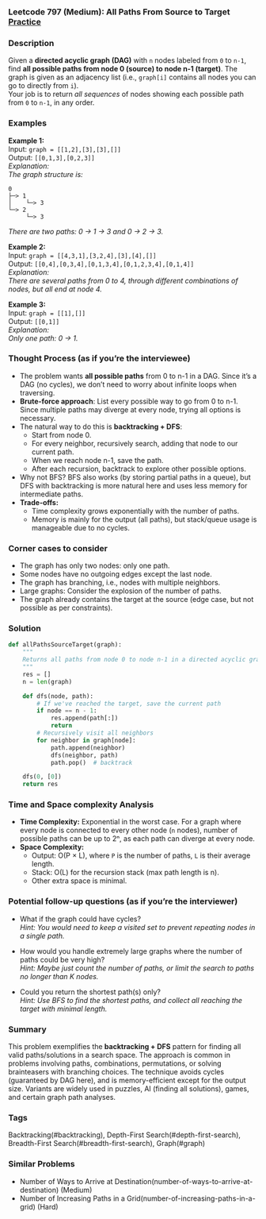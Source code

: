 ### Leetcode 797 (Medium): All Paths From Source to Target [Practice](https://leetcode.com/problems/all-paths-from-source-to-target)

### Description  
Given a **directed acyclic graph (DAG)** with `n` nodes labeled from `0` to `n-1`, find **all possible paths from node 0 (source) to node n-1 (target)**. The graph is given as an adjacency list (i.e., `graph[i]` contains all nodes you can go to directly from `i`).  
Your job is to return *all sequences* of nodes showing each possible path from `0` to `n-1`, in any order.

### Examples  

**Example 1:**  
Input: `graph = [[1,2],[3],[3],[]]`  
Output: `[[0,1,3],[0,2,3]]`  
*Explanation:  
The graph structure is:*
```
0
├─> 1
│    └─> 3
└─> 2
     └─> 3
```
*There are two paths: 0 → 1 → 3 and 0 → 2 → 3.*

**Example 2:**  
Input: `graph = [[4,3,1],[3,2,4],[3],[4],[]]`  
Output: `[[0,4],[0,3,4],[0,1,3,4],[0,1,2,3,4],[0,1,4]]`  
*Explanation:  
There are several paths from 0 to 4, through different combinations of nodes, but all end at node 4.*

**Example 3:**  
Input: `graph = [[1],[]]`  
Output: `[[0,1]]`  
*Explanation:  
Only one path: 0 → 1.*

### Thought Process (as if you’re the interviewee)  
- The problem wants **all possible paths** from 0 to n-1 in a DAG. Since it’s a DAG (no cycles), we don’t need to worry about infinite loops when traversing.
- **Brute-force approach**: List every possible way to go from 0 to n-1. Since multiple paths may diverge at every node, trying all options is necessary.
- The natural way to do this is **backtracking + DFS**:  
  - Start from node 0.
  - For every neighbor, recursively search, adding that node to our current path.
  - When we reach node n-1, save the path.
  - After each recursion, backtrack to explore other possible options.
- Why not BFS? BFS also works (by storing partial paths in a queue), but DFS with backtracking is more natural here and uses less memory for intermediate paths.  
- **Trade-offs:**  
  - Time complexity grows exponentially with the number of paths.
  - Memory is mainly for the output (all paths), but stack/queue usage is manageable due to no cycles.

### Corner cases to consider  
- The graph has only two nodes: only one path.
- Some nodes have no outgoing edges except the last node.
- The graph has branching, i.e., nodes with multiple neighbors.
- Large graphs: Consider the explosion of the number of paths.
- The graph already contains the target at the source (edge case, but not possible as per constraints).

### Solution

```python
def allPathsSourceTarget(graph):
    """
    Returns all paths from node 0 to node n-1 in a directed acyclic graph.
    """
    res = []
    n = len(graph)

    def dfs(node, path):
        # If we've reached the target, save the current path
        if node == n - 1:
            res.append(path[:])
            return
        # Recursively visit all neighbors
        for neighbor in graph[node]:
            path.append(neighbor)
            dfs(neighbor, path)
            path.pop()  # backtrack

    dfs(0, [0])
    return res
```

### Time and Space complexity Analysis  

- **Time Complexity:** Exponential in the worst case. For a graph where every node is connected to every other node (`n` nodes), number of possible paths can be up to 2ⁿ, as each path can diverge at every node.
- **Space Complexity:**  
  - Output: O(P × L), where `P` is the number of paths, `L` is their average length.
  - Stack: O(L) for the recursion stack (max path length is n).
  - Other extra space is minimal.

### Potential follow-up questions (as if you’re the interviewer)  

- What if the graph could have cycles?  
  *Hint: You would need to keep a visited set to prevent repeating nodes in a single path.*

- How would you handle extremely large graphs where the number of paths could be very high?  
  *Hint: Maybe just count the number of paths, or limit the search to paths no longer than K nodes.*

- Could you return the shortest path(s) only?  
  *Hint: Use BFS to find the shortest paths, and collect all reaching the target with minimal length.*

### Summary
This problem exemplifies the **backtracking + DFS** pattern for finding all valid paths/solutions in a search space. The approach is common in problems involving paths, combinations, permutations, or solving brainteasers with branching choices. The technique avoids cycles (guaranteed by DAG here), and is memory-efficient except for the output size. Variants are widely used in puzzles, AI (finding all solutions), games, and certain graph path analyses.

### Tags
Backtracking(#backtracking), Depth-First Search(#depth-first-search), Breadth-First Search(#breadth-first-search), Graph(#graph)

### Similar Problems
- Number of Ways to Arrive at Destination(number-of-ways-to-arrive-at-destination) (Medium)
- Number of Increasing Paths in a Grid(number-of-increasing-paths-in-a-grid) (Hard)